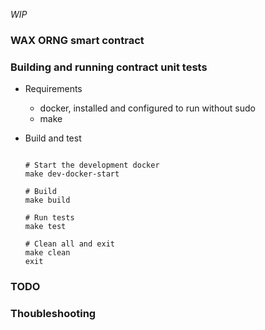 *WIP*

### WAX ORNG smart contract

### Building and running contract unit tests

- Requirements
    - docker, installed and configured to run without sudo
    - make
      
- Build and test
    ```console

    # Start the development docker
    make dev-docker-start

    # Build
    make build

    # Run tests
    make test

    # Clean all and exit
    make clean
    exit
    ```

### TODO

### Thoubleshooting
